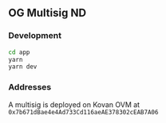 ## OG Multisig ND

### Development

```sh
cd app
yarn
yarn dev
```

### Addresses

A multisig is deployed on Kovan OVM at `0x7b671dBae4e4Ad733Cd116aeAE378302cEAB7A06`
